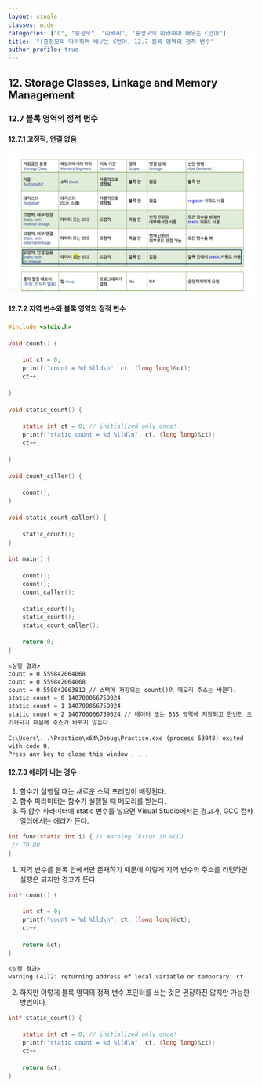 ```yaml
---
layout: single
classes: wide
categories: ["C", "홍정모", "따배씨", "홍정모의 따라하며 배우는 C언어"]
title:  "[홍정모의 따라하며 배우는 C언어] 12.7 블록 영역의 정적 변수"
author_profile: true
---
```


## 12. Storage Classes, Linkage and Memory Management

### 12.7 블록 영역의 정적 변수

#### 12.7.1 고정적, 연결 없음

![image](/assets/images/tbc/section12/12.7.1.jpg)

#### 12.7.2 지역 변수와 블록 영역의 정적 변수

```c
#include <stdio.h>

void count() {

	int ct = 0;
	printf("count = %d %lld\n", ct, (long long)&ct);
	ct++;

}

void static_count() {

	static int ct = 0; // initialized only once!
	printf("static count = %d %lld\n", ct, (long long)&ct);
	ct++;

}

void count_caller() {

	count();
}

void static_count_caller() {

	static_count();
}

int main() {

	count();
	count();
	count_caller();

	static_count();
	static_count();
	static_count_caller();

	return 0;
}
```
```
<실행 결과>
count = 0 559842064068
count = 0 559842064068
count = 0 559842063812 // 스택에 저장되는 count()의 메모리 주소는 바뀐다.
static count = 0 140700066759024
static count = 1 140700066759024
static count = 2 140700066759024 // 데이터 또는 BSS 영역에 저장되고 한번만 초기화되기 때문에 주소가 바뀌지 않는다.

C:\Users\...\Practice\x64\Debug\Practice.exe (process 53048) exited with code 0.
Press any key to close this window . . .
```

#### 12.7.3 에러가 나는 경우

1. 함수가 실행될 때는 새로운 스택 프레임이 배정된다.
2. 함수 파라미터는 함수가 실행될 때 메모리를 받는다.
3. 즉 함수 파라미터에 static 변수를 넣으면 Visual Studio에서는 경고가, GCC 컴파일러에서는 에러가 뜬다.

```c
int func(static int i) { // Warning (Error in GCC)
 // TO DO
}
```

1. 지역 변수를 블록 안에서만 존재하기 때문에 이렇게 지역 변수의 주소를 리턴하면 실행은 되지만 경고가 뜬다.
```c
int* count() {

	int ct = 0;
	printf("count = %d %lld\n", ct, (long long)&ct);
	ct++;

	return &ct;
}
```
```
<실행 결과>
warning C4172: returning address of local variable or temporary: ct
```

2. 하지만 이렇게 블록 영역의 정적 변수 포인터를 쓰는 것은 권장하진 않지만 가능한 방법이다.

```c
int* static_count() {

	static int ct = 0; // initialized only once!
	printf("static count = %d %lld\n", ct, (long long)&ct);
	ct++;

	return &ct;
}
```
